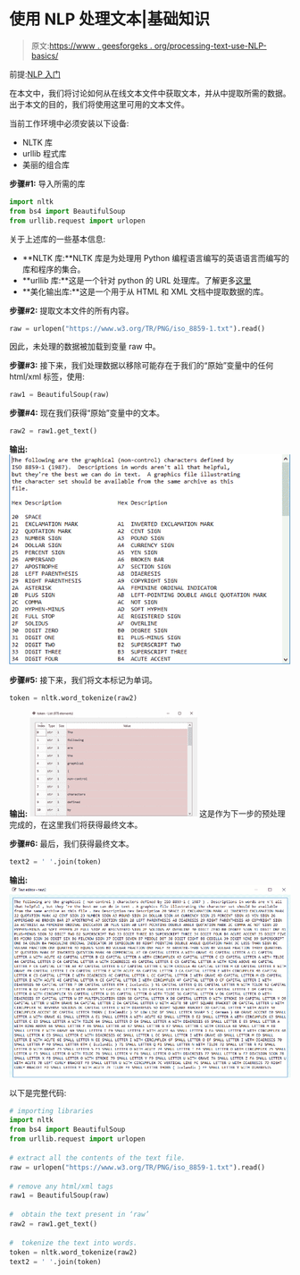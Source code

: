 # 使用 NLP 处理文本|基础知识

> 原文:[https://www . geesforgeks . org/processing-text-use-NLP-basics/](https://www.geeksforgeeks.org/processing-text-using-nlp-basics/)

前提:[NLP 入门](https://www.geeksforgeeks.org/introduction-to-natural-language-processing/)

在本文中，我们将讨论如何从在线文本文件中获取文本，并从中提取所需的数据。出于本文的目的，我们将使用这里可用的文本文件。

当前工作环境中必须安装以下设备:

*   NLTK 库
*   urllib 程式库
*   美丽的组合库

**步骤#1:** 导入所需的库

```py
import nltk
from bs4 import BeautifulSoup
from urllib.request import urlopen
```

关于上述库的一些基本信息:

*   **NLTK 库:**NLTK 库是为处理用 Python 编程语言编写的英语语言而编写的库和程序的集合。
*   **urllib 库:**这是一个针对 python 的 URL 处理库。了解更多[这里](https://www.geeksforgeeks.org/python-urllib-module/)
*   **美化输出库:**这是一个用于从 HTML 和 XML 文档中提取数据的库。

**步骤#2:** 提取文本文件的所有内容。

```py
raw = urlopen("https://www.w3.org/TR/PNG/iso_8859-1.txt").read()
```

因此，未处理的数据被加载到变量 raw 中。

**步骤#3:** 接下来，我们处理数据以移除可能存在于我们的“原始”变量中的任何 html/xml 标签，使用:

```py
raw1 = BeautifulSoup(raw)
```

**步骤#4:** 现在我们获得“原始”变量中的文本。

```py
raw2 = raw1.get_text()
```

**输出:**
![](img/c9409fcb269f6c26248ef08a87f4a172.png)

**步骤#5:** 接下来，我们将文本标记为单词。

```py
token = nltk.word_tokenize(raw2)
```

**输出:**
![](img/f0208d775a3122cb6452d5c6edf6232b.png)
这是作为下一步的预处理完成的，在这里我们将获得最终文本。

**步骤#6:** 最后，我们获得最终文本。

```py
text2 = ' '.join(token)
```

**输出:**
![](img/a71050d9249339e5988d5aca55b14f79.png)

以下是完整代码:

```py
# importing libraries
import nltk
from bs4 import BeautifulSoup
from urllib.request import urlopen

# extract all the contents of the text file.
raw = urlopen("https://www.w3.org/TR/PNG/iso_8859-1.txt").read()

# remove any html/xml tags
raw1 = BeautifulSoup(raw)

#  obtain the text present in ‘raw’
raw2 = raw1.get_text()

#  tokenize the text into words.
token = nltk.word_tokenize(raw2)
text2 = ' '.join(token)
```